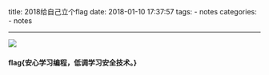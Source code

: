 title: 2018给自己立个flag
date: 2018-01-10 17:37:57
tags:
	- notes
categories:
	- notes

---


![](https://github.com/sky666sec/sky666sec.github.io/blob/hexo/Figure%20Bed/006Y6f53gy1fnlufbt8s3j31hc0u0ahb.jpg?raw=true)

<!--more-->

#### flag{安心学习编程，低调学习安全技术。}
